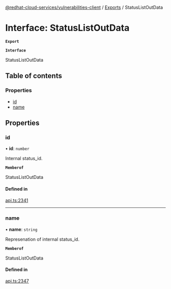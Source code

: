 [@redhat-cloud-services/vulnerabilities-client](../README.md) / [Exports](../modules.md) / StatusListOutData

# Interface: StatusListOutData

**`Export`**

**`Interface`**

StatusListOutData

## Table of contents

### Properties

- [id](StatusListOutData.md#id)
- [name](StatusListOutData.md#name)

## Properties

### id

• **id**: `number`

Internal status_id.

**`Memberof`**

StatusListOutData

#### Defined in

[api.ts:2341](https://github.com/RedHatInsights/javascript-clients/blob/master/packages/vulnerabilities/api.ts#L2341)

___

### name

• **name**: `string`

Represenation of internal status_id.

**`Memberof`**

StatusListOutData

#### Defined in

[api.ts:2347](https://github.com/RedHatInsights/javascript-clients/blob/master/packages/vulnerabilities/api.ts#L2347)
